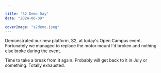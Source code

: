 ```yaml
---

title: "S2 Demo Day"
date: "2024-06-09"

coverImage: "s2demo.jpeg"
---
```

<!--more-->

Demonstrated our new platform, S2, at today's Open Campus event. Fortunately we managed to replace the motor mount I'd broken and nothing else broke during the event. 

Time to take a break from it again. Probably will get back to it in July or something. Totally exhausted.